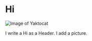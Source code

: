 # Hi
![Image of Yaktocat](https://octodex.github.com/images/yaktocat.png)


























I write a Hi as a Header.
I add a picture.
